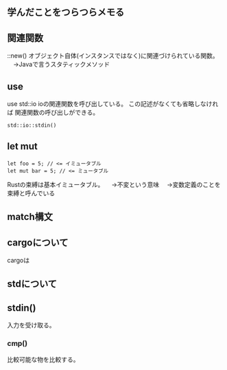 ## 学んだことをつらつらメモる

## 関連関数
::new()
オブジェクト自体(インスタンスではなく)に関連づけられている関数。
　→Javaで言うスタティックメソッド

## use
use std::io
ioの関連関数を呼び出している。
この記述がなくても省略しなければ
関連関数の呼び出しができる。
```
std::io::stdin()
```

## let mut
```
let foo = 5; // <= イミュータブル
let mut bar = 5; // <= ミュータブル
```
Rustの束縛は基本イミュータブル。
　→不変という意味
　→変数定義のことを束縛と呼んでいる

## match構文


## cargoについて
cargoは

## stdについて

## stdin()
入力を受け取る。

### cmp()
比較可能な物を比較する。